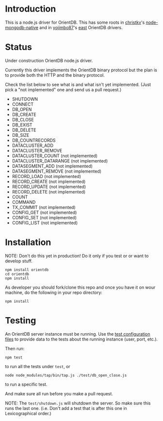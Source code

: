 Introduction
========

This is a node.js driver for OrientDB. This has some roots in [christkv](https://github.com/christkv)'s [node-mongodb-native](https://github.com/christkv/node-mongodb-native) and in [yojimbo87](https://github.com/yojimbo87)'s [east](https://github.com/yojimbo87/east) OrientDB drivers.

Status
========

Under construction OrientDB node.js driver.

Currently this driver implements the OrientDB binary protocol but the plan is to provide both the HTTP and the binary protocol.

Check the list below to see what is and what isn't yet implemented. (Just pick a "not implemented" one and send us a pull request.)

* SHUTDOWN
* CONNECT
* DB_OPEN
* DB_CREATE
* DB_CLOSE
* DB_EXIST
* DB_DELETE
* DB_SIZE
* DB_COUNTRECORDS
* DATACLUSTER_ADD
* DATACLUSTER_REMOVE
* DATACLUSTER_COUNT (not implemented)
* DATACLUSTER_DATARANGE (not implemented)
* DATASEGMENT_ADD (not implemented)
* DATASEGMENT_REMOVE (not implemented)
* RECORD_LOAD (not implemented)
* RECORD_CREATE (not implemented)
* RECORD_UPDATE (not implemented)
* RECORD_DELETE (not implemented)
* COUNT
* COMMAND
* TX_COMMIT (not implemented)
* CONFIG_GET (not implemented)
* CONFIG_SET (not implemented)
* CONFIG_LIST (not implemented)

Installation
========

NOTE: Don't do this yet in production! Do it only if you test or or want to develop stuff.

```
npm install orientdb
cd orientdb
npm install
```

As developer you should fork/clone this repo and once you have it on wour machine, do the following in your repo directory:

```
npm install
```

Testing
========

An OrientDB server instance must be running. Use the [test configuration files](https://github.com/gabipetrovay/node-orientdb/tree/master/config/test) to provide data to the tests about the running instance (user, port, etc.).

Then run:

`npm test`

to run all the tests under `test`, or

`node node_modules/tap/bin/tap.js ./test/db_open_close.js`

to run a specific test.

And make sure all run before you make a pull request.

NOTE: The `test/shutdown.js` will shutdown the server. So make sure this runs the last one. (i.e. Don't add a test that is after this one in Lexicographical order.)
